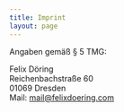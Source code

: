 ```yaml
---
title: Imprint
layout: page
---
```


Angaben gemäß § 5 TMG:

Felix Döring  
Reichenbachstraße 60  
01069 Dresden  
Mail: [mail@felixdoering.com](mailto:mail@felixdoering.com)
